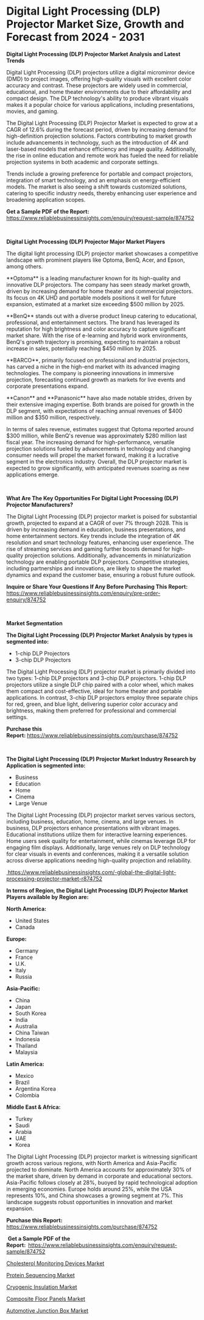 <p><h1>Digital Light Processing (DLP) Projector Market Size, Growth and Forecast from 2024 - 2031</h1></p><p><strong>Digital Light Processing (DLP) Projector Market Analysis and Latest Trends</strong></p>
<p><p>Digital Light Processing (DLP) projectors utilize a digital micromirror device (DMD) to project images, offering high-quality visuals with excellent color accuracy and contrast. These projectors are widely used in commercial, educational, and home theater environments due to their affordability and compact design. The DLP technology's ability to produce vibrant visuals makes it a popular choice for various applications, including presentations, movies, and gaming.</p><p>The Digital Light Processing (DLP) Projector Market is expected to grow at a CAGR of 12.6% during the forecast period, driven by increasing demand for high-definition projection solutions. Factors contributing to market growth include advancements in technology, such as the introduction of 4K and laser-based models that enhance efficiency and image quality. Additionally, the rise in online education and remote work has fueled the need for reliable projection systems in both academic and corporate settings.</p><p>Trends include a growing preference for portable and compact projectors, integration of smart technology, and an emphasis on energy-efficient models. The market is also seeing a shift towards customized solutions, catering to specific industry needs, thereby enhancing user experience and broadening application scopes.</p></p>
<p><strong>Get a Sample PDF of the Report:&nbsp;</strong> <a href="https://www.reliablebusinessinsights.com/enquiry/request-sample/874752">https://www.reliablebusinessinsights.com/enquiry/request-sample/874752</a></p>
<p>&nbsp;</p>
<p><strong>Digital Light Processing (DLP) Projector Major Market Players</strong></p>
<p><p>The digital light processing (DLP) projector market showcases a competitive landscape with prominent players like Optoma, BenQ, Acer, and Epson, among others. </p><p>**Optoma** is a leading manufacturer known for its high-quality and innovative DLP projectors. The company has seen steady market growth, driven by increasing demand for home theater and commercial projectors. Its focus on 4K UHD and portable models positions it well for future expansion, estimated at a market size exceeding $500 million by 2025.</p><p>**BenQ** stands out with a diverse product lineup catering to educational, professional, and entertainment sectors. The brand has leveraged its reputation for high brightness and color accuracy to capture significant market share. With the rise of e-learning and hybrid work environments, BenQ's growth trajectory is promising, expecting to maintain a robust increase in sales, potentially reaching $450 million by 2025.</p><p>**BARCO**, primarily focused on professional and industrial projectors, has carved a niche in the high-end market with its advanced imaging technologies. The company is pioneering innovations in immersive projection, forecasting continued growth as markets for live events and corporate presentations expand.</p><p>**Canon** and **Panasonic** have also made notable strides, driven by their extensive imaging expertise. Both brands are poised for growth in the DLP segment, with expectations of reaching annual revenues of $400 million and $350 million, respectively.</p><p>In terms of sales revenue, estimates suggest that Optoma reported around $300 million, while BenQ's revenue was approximately $280 million last fiscal year. The increasing demand for high-performance, versatile projection solutions fueled by advancements in technology and changing consumer needs will propel the market forward, making it a lucrative segment in the electronics industry. Overall, the DLP projector market is expected to grow significantly, with anticipated revenues soaring as new applications emerge.</p></p>
<p>&nbsp;</p>
<p><strong>What Are The Key Opportunities For Digital Light Processing (DLP) Projector Manufacturers?</strong></p>
<p><p>The Digital Light Processing (DLP) projector market is poised for substantial growth, projected to expand at a CAGR of over 7% through 2028. This is driven by increasing demand in education, business presentations, and home entertainment sectors. Key trends include the integration of 4K resolution and smart technology features, enhancing user experience. The rise of streaming services and gaming further boosts demand for high-quality projection solutions. Additionally, advancements in miniaturization technology are enabling portable DLP projectors. Competitive strategies, including partnerships and innovations, are likely to shape the market dynamics and expand the customer base, ensuring a robust future outlook.</p></p>
<p><strong>Inquire or Share Your Questions If Any Before Purchasing This Report:</strong> <a href="https://www.reliablebusinessinsights.com/enquiry/pre-order-enquiry/874752">https://www.reliablebusinessinsights.com/enquiry/pre-order-enquiry/874752</a></p>
<p>&nbsp;</p>
<p><strong>Market Segmentation</strong></p>
<p><strong>The Digital Light Processing (DLP) Projector Market Analysis by types is segmented into:</strong></p>
<p><ul><li>1-chip DLP Projectors</li><li>3-chip DLP Projectors</li></ul></p>
<p><p>The Digital Light Processing (DLP) projector market is primarily divided into two types: 1-chip DLP projectors and 3-chip DLP projectors. 1-chip DLP projectors utilize a single DLP chip paired with a color wheel, which makes them compact and cost-effective, ideal for home theater and portable applications. In contrast, 3-chip DLP projectors employ three separate chips for red, green, and blue light, delivering superior color accuracy and brightness, making them preferred for professional and commercial settings.</p></p>
<p><strong>Purchase this Report:&nbsp;</strong><a href="https://www.reliablebusinessinsights.com/purchase/874752">https://www.reliablebusinessinsights.com/purchase/874752</a></p>
<p>&nbsp;</p>
<p><strong>The Digital Light Processing (DLP) Projector Market Industry Research by Application is segmented into:</strong></p>
<p><ul><li>Business</li><li>Education</li><li>Home</li><li>Cinema</li><li>Large Venue</li></ul></p>
<p><p>The Digital Light Processing (DLP) projector market serves various sectors, including business, education, home, cinema, and large venues. In business, DLP projectors enhance presentations with vibrant images. Educational institutions utilize them for interactive learning experiences. Home users seek quality for entertainment, while cinemas leverage DLP for engaging film displays. Additionally, large venues rely on DLP technology for clear visuals in events and conferences, making it a versatile solution across diverse applications needing high-quality projection and reliability.</p></p>
<p><a href="https://www.reliablebusinessinsights.com/-global-the-digital-light-processing-projector-market-r874752">&nbsp;https://www.reliablebusinessinsights.com/-global-the-digital-light-processing-projector-market-r874752</a></p>
<p><strong>In terms of Region, the Digital Light Processing (DLP) Projector Market Players available by Region are:</strong></p>
<p>
    <p> <strong> North America: </strong>
        <ul>
            <li>United States</li>
            <li>Canada</li>
        </ul>
        </p> 
    <p> <strong> Europe: </strong>
        <ul>
            <li>Germany</li>
            <li>France</li>
            <li>U.K.</li>
            <li>Italy</li>
            <li>Russia</li>
        </ul>
        </p> 
    <p> <strong> Asia-Pacific: </strong>
        <ul>
            <li>China</li>
            <li>Japan</li>
            <li>South Korea</li>
            <li>India</li>
            <li>Australia</li>
            <li>China Taiwan</li>
            <li>Indonesia</li>
            <li>Thailand</li>
            <li>Malaysia</li>
        </ul>
        </p> 
    <p> <strong> Latin America: </strong>
        <ul>
            <li>Mexico</li>
            <li>Brazil</li>
            <li>Argentina Korea</li>
            <li>Colombia</li>
        </ul>
        </p> 
    <p> <strong> Middle East & Africa: </strong>
        <ul>
            <li>Turkey</li>
            <li>Saudi</li>
            <li>Arabia</li>
            <li>UAE</li>
            <li>Korea</li>
        </ul>
    </p>
    </p>
<p><p>The Digital Light Processing (DLP) projector market is witnessing significant growth across various regions, with North America and Asia-Pacific projected to dominate. North America accounts for approximately 30% of the market share, driven by demand in corporate and educational sectors. Asia-Pacific follows closely at 28%, buoyed by rapid technological adoption in emerging economies. Europe holds around 25%, while the USA represents 10%, and China showcases a growing segment at 7%. This landscape suggests robust opportunities in innovation and market expansion.</p></p>
<p><strong>Purchase this Report: </strong><a href="https://www.reliablebusinessinsights.com/purchase/874752">https://www.reliablebusinessinsights.com/purchase/874752</a></p>
<p>&nbsp;<strong>Get a Sample PDF of the Report:&nbsp;&nbsp;</strong><a href="https://www.reliablebusinessinsights.com/enquiry/request-sample/874752">https://www.reliablebusinessinsights.com/enquiry/request-sample/874752</a></p>
<p><strong></strong></p>
<p><p><a href="https://www.linkedin.com/pulse/insights-cholesterol-monitoring-devices-market-share-competitive-aqe5e?trackingId=Kd5xHWWqQYil07REC%2BL1Rw%3D%3D">Cholesterol Monitoring Devices Market</a></p><p><a href="https://www.linkedin.com/pulse/protein-sequencing-market-trends-focusing-insight-forecast-analysis-wg4nc?trackingId=HmXpJ6%2F%2FRSWBWgsVklwe9Q%3D%3D">Protein Sequencing Market</a></p><p><a href="https://www.linkedin.com/pulse/in-depth-analysis-global-cryogenic-insulation-market-tfbke?trackingId=JMiYiMprS6GOD0%2BL9PIyBQ%3D%3D">Cryogenic Insulation Market</a></p><p><a href="https://www.linkedin.com/pulse/exploring-composite-floor-panels-market-dynamics-revenue-hwmfe?trackingId=WXVW6YeATuGNanLZY1TfLQ%3D%3D">Composite Floor Panels Market</a></p><p><a href="https://www.linkedin.com/pulse/automotive-junction-box-market-trends-analysis-opportunities-ahlyf?trackingId=Mu2aDXbETcROmypShZb7ZQ%3D%3D">Automotive Junction Box Market</a></p></p>
